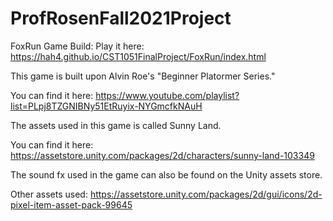 # ProfRosenFall2021Project
FoxRun Game Build: 
Play it here: https://hah4.github.io/CST1051FinalProject/FoxRun/index.html

This game is built upon Alvin Roe's "Beginner Platormer Series." 

You can find it here: https://www.youtube.com/playlist?list=PLpj8TZGNIBNy51EtRuyix-NYGmcfkNAuH

The assets used in this game is called Sunny Land. 

You can find it here: https://assetstore.unity.com/packages/2d/characters/sunny-land-103349

The sound fx used in the game can also be found on the Unity assets store. 

Other assets used: https://assetstore.unity.com/packages/2d/gui/icons/2d-pixel-item-asset-pack-99645
